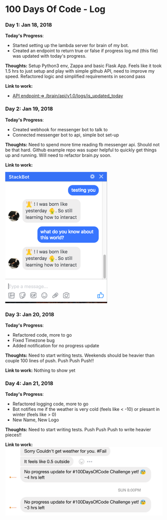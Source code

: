 # 100 Days Of Code - Log

### Day 1: Jan 18, 2018

**Today's Progress**:

- Started setting up the lambda server for brain of my bot.
- Created an endpoint to return true or false if progress log.md (this file) was updated with today's progress.

**Thoughts:** Setup Python3 env, Zappa and basic Flask App. Feels like it took 1.5 hrs to just setup and play with simple github API, need to improve my speed. Refactored logic and simplified requirements in second pass

**Link to work:**

- [API endpoint:=> /brain/api/v1.0/logs/is_updated_today](https://6kvjel14vk.execute-api.us-east-1.amazonaws.com/dev/brain/api/v1.0/logs/is_updated_today)


### Day 2: Jan 19, 2018

**Today's Progress**:

- Created webhook for messenger bot to talk to
- Connected messenger bot to api, simple bot set-up

**Thoughts:** Need to spend more time reading fb messenger api. Should not be that hard. Github example repo was super helpful to quickly get things up and running. Will need to refactor brain.py soon.

**Link to work:**

![Stackbot](images/screenshot_19_01_18.png)


### Day 3: Jan 20, 2018

**Today's Progress**:

- Refactored code, more to go
- Fixed Timezone bug
- Added notification for no progress update

**Thoughts:** Need to start writing tests. Weekends should be heavier than couple 100 lines of push. Push Push Push!!

**Link to work:** Nothing to show yet


### Day 4: Jan 21, 2018

**Today's Progress**:

- Refactored logging code, more to go
- Bot notifies me if the weather is very cold (feels like < -10) or plesant in winter (feels like > 0)
- New Name, New Logo

**Thoughts:** Need to start writing tests. Push Push Push to write heavier pieces!!

**Link to work:** ![JainBot](images/screenshot_21_01_18.png)
